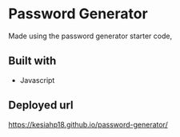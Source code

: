 # Password Generator
Made using the password generator starter code,

## Built with 
* Javascript

## Deployed url
https://kesiahp18.github.io/password-generator/